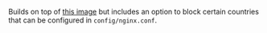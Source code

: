 Builds on top of [this image](https://github.com/khromov/alpine-nginx-php8) but includes an option to block certain countries that can be configured in `config/nginx.conf`.
 
